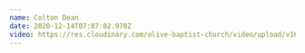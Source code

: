 ```yaml
---
name: Colton Dean
date: 2020-12-14T07:07:02.970Z
video: https://res.cloudinary.com/olive-baptist-church/video/upload/v1607922593/IMG_0451_ppkrhk.mp4
---
```

